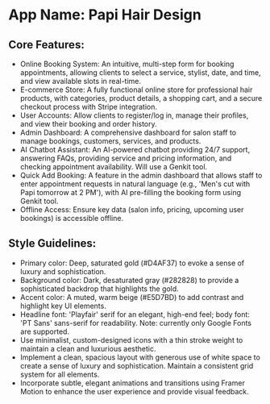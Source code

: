 # **App Name**: Papi Hair Design

## Core Features:

- Online Booking System: An intuitive, multi-step form for booking appointments, allowing clients to select a service, stylist, date, and time, and view available slots in real-time.
- E-commerce Store: A fully functional online store for professional hair products, with categories, product details, a shopping cart, and a secure checkout process with Stripe integration.
- User Accounts: Allow clients to register/log in, manage their profiles, and view their booking and order history.
- Admin Dashboard: A comprehensive dashboard for salon staff to manage bookings, customers, services, and products.
- AI Chatbot Assistant: An AI-powered chatbot providing 24/7 support, answering FAQs, providing service and pricing information, and checking appointment availability. Will use a Genkit tool.
- Quick Add Booking: A feature in the admin dashboard that allows staff to enter appointment requests in natural language (e.g., 'Men's cut with Papi tomorrow at 2 PM'), with AI pre-filling the booking form using Genkit tool.
- Offline Access: Ensure key data (salon info, pricing, upcoming user bookings) is accessible offline.

## Style Guidelines:

- Primary color: Deep, saturated gold (#D4AF37) to evoke a sense of luxury and sophistication.
- Background color: Dark, desaturated gray (#282828) to provide a sophisticated backdrop that highlights the gold.
- Accent color: A muted, warm beige (#E5D7BD) to add contrast and highlight key UI elements.
- Headline font: 'Playfair' serif for an elegant, high-end feel; body font: 'PT Sans' sans-serif for readability. Note: currently only Google Fonts are supported.
- Use minimalist, custom-designed icons with a thin stroke weight to maintain a clean and luxurious aesthetic.
- Implement a clean, spacious layout with generous use of white space to create a sense of luxury and sophistication. Maintain a consistent grid system for all elements.
- Incorporate subtle, elegant animations and transitions using Framer Motion to enhance the user experience and provide visual feedback.
